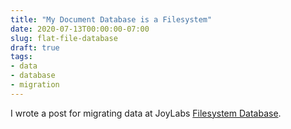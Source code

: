 ```yaml
---
title: "My Document Database is a Filesystem"
date: 2020-07-13T00:00:00-07:00
slug: flat-file-database
draft: true
tags:  
- data
- database
- migration 
---
```


I wrote a post for migrating data at JoyLabs [Filesystem Database](https://architect-academy.joylabs.com/database/2020/07/10/fs-database.html).
